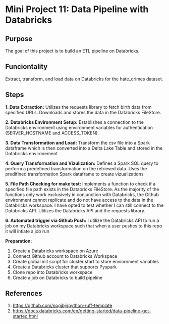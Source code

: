 # Mini Project 11: Data Pipeline with Databricks

## Purpose
The goal of this project is to build an ETL pipeline on Databricks. 

## Funciontality
Extract, transform, and load data on Databricks for the hate_crimes dataset. 

## Steps
**1. Data Extraction:**
Utilizes the requests library to fetch birth data from specified URLs.
Downloads and stores the data in the Databricks FileStore.

**2. Databricks Environment Setup:**
Establishes a connection to the Databricks environment using environment variables for authentication (SERVER_HOSTNAME and ACCESS_TOKEN).

**3. Data Transformation and Load:**
Transform the csv file into a Spark dataframe which is then converted into a Delta Lake Table and stored in the Databricks environement

**4. Query Transformation and Vizulization:**
Defines a Spark SQL query to perform a predefined transformation on the retrieved data.
Uses the predifined transformation Spark dataframe to create vizualizations

**5. File Path Checking for make test:**
Implements a function to check if a specified file path exists in the Databricks FileStore.
As the majority of the functions only work exclusively in conjunction with Databricks, the Github environment cannot replicate and do not have access to the data in the Databricks workspace. I have opted to test whether I can still connect to the Databricks API.
Utilizes the Databricks API and the requests library.

**6. Automated trigger via Github Push:**
I utilize the Databricks API to run a job on my Databricks workspace such that when a user pushes to this repo it will intiate a job run

**Preparation:**
1. Create a Databricks workspace on Azure
2. Connect Github account to Databricks Workspace 
3. Create global init script for cluster start to store enviornment variables 
4. Create a Databricks cluster that supports Pyspark
5. Clone repo into Databricks workspace
6. Create a job on Databricks to build pipeline

## References
1. https://github.com/nogibjj/python-ruff-template
1. https://docs.databricks.com/en/getting-started/data-pipeline-get-started.html

